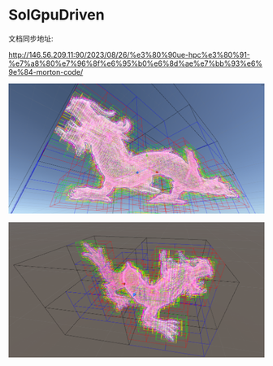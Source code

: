 # SolGpuDriven



文档同步地址:  



http://146.56.209.11:90/2023/08/26/%e3%80%90ue-hpc%e3%80%91-%e7%a8%80%e7%96%8f%e6%95%b0%e6%8d%ae%e7%bb%93%e6%9e%84-morton-code/



![](Images/screenshot-20230827-200823.png)

![](Images/screenshot-20230827-200724.png)
